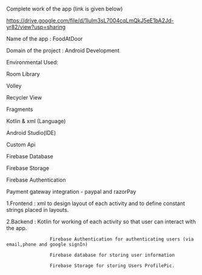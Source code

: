 Complete work of the app (link is given below)

https://drive.google.com/file/d/1Iulm3sL7004cqLmQkJ5eE1bA2Jd-yr82/view?usp=sharing


Name of the app : FoodAtDoor

Domain of the project : Android Development

Environmental Used:

Room Library 

Volley

Recycler View

Fragments

Kotlin & xml (Language)

Android Studio(IDE)

Custom Api

Firebase Database

Firebase Storage

Firebase Authentication

Payment gateway integration - paypal and razorPay
 
1.Frontend : xml to design layout of each activity and to define constant strings placed in layouts.

2.Backend : Kotlin for working of each activity so that user can interact with the app.

                    Firebase Authentication for authenticating users (via email,phone and google signIn)
                    
                    Firebase database for storing user information 
                    
                    Firebase Storage for storing Users ProfilePic.
                    
